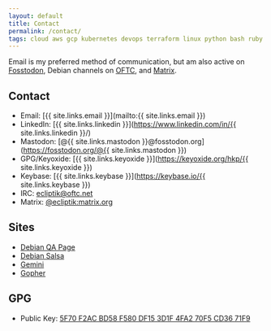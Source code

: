 ```yaml
---
layout: default
title: Contact
permalink: /contact/
tags: cloud aws gcp kubernetes devops terraform linux python bash ruby jenkins github gitlab scrum agile sre
---
```


Email is my preferred method of communication, but am also active on [Fosstodon](https://fosstodon.org/), Debian channels on [OFTC](https://www.oftc.net), and [Matrix](https://matrix.org).

## Contact

- Email: [{{ site.links.email }}](mailto:{{ site.links.email }})
- LinkedIn: [{{ site.links.linkedin }}](https://www.linkedin.com/in/{{ site.links.linkedin }}/)
- Mastodon: [@{{ site.links.mastodon }}@fosstodon.org](https://fosstodon.org/@{{ site.links.mastodon }})
- GPG/Keyoxide: [{{ site.links.keyoxide }}](https://keyoxide.org/hkp/{{ site.links.keyoxide }})
- Keybase: [{{ site.links.keybase }}](https://keybase.io/{{ site.links.keybase }})
- IRC: [ecliptik@oftc.net](https://www.oftc.net)
- Matrix: [@ecliptik:matrix.org](https://matrix.org)

## Sites
- [Debian QA Page](https://qa.debian.org/developer.php?email=ecliptik%40gmail.com)
- [Debian Salsa](https://salsa.debian.org/ecliptik)
- [Gemini](gemini://rawtext.club/~ecliptik/)
- [Gopher](gopher://rawtext.club:70/1~ecliptik)

## GPG
- Public Key: [5F70 F2AC BD58 F580 DF15  3D1F 4FA2 70F5 CD36 71F9](https://keybase.io/ecliptik/pgp_keys.asc?fingerprint=5f70f2acbd58f580df153d1f4fa270f5cd3671f9)
